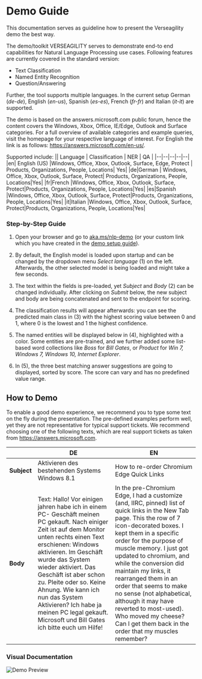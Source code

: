# Demo Guide
This documentation serves as guideline how to present the Verseagility demo the best way.



The demo/toolkit VERSEAGILITY serves to demonstrate end-to end capabilities for Natural Language Processing use cases. Following features are currently covered in the standard version:
- Text Classification
- Named Entity Recognition
- Question/Answering

Further, the tool supports multiple languages. In the current setup German (_de-de_), English (_en-us_), Spanish (_es-es_), French (_fr-fr_) and Italian (_it-it_) are supported.

The demo is based on the answers.microsoft.com public forum, hence the content covers the Windows, Xbox, Office, IE/Edge, Outlook and Surface categories. For a full overview of available categories and example queries, visit the homepage for your respective language of interest. For English the link is as follows: https://answers.microsoft.com/en-us/.

Supported include:
|| Language | Classification | NER | QA |
|--|--|--|--|--|
|en| English (US) |Windows, Office, Xbox, Outlook, Surface, Edge, Protect | Products, Organizations, People, Locations| Yes|
|de|German | Windows, Office, Xbox, Outlook, Surface, Protect| Products, Organizations, People, Locations|Yes|
|fr|French |Windows, Office, Xbox, Outlook, Surface, Protect|Products, Organizations, People, Locations|Yes|
|es|Spanish |Windows, Office, Xbox, Outlook, Surface, Protect|Products, Organizations, People, Locations|Yes|
|it|Italian |Windows, Office, Xbox, Outlook, Surface, Protect|Products, Organizations, People, Locations|Yes|

### Step-by-Step Guide
1. Open your browser and go to [aka.ms/nlp-demo](https://verseagility.azurewebsites.net/) (or your custom link which you have created in the [demo setup guide](Demo-Setup-Guide.md)).

2. By default, the English model is loaded upon startup and can be changed by the dropdown menu _Select language_ (1) on the left. Afterwards, the other selected model is being loaded and might take a few seconds.

3. The text within the fields is pre-loaded, yet _Subject_ and _Body_ (2) can be changed individually. After clicking on _Submit_ below, the new subject and body are being concatenated and sent to the endpoint for scoring.

4. The classification results will appear afterwards: you can see the predicted main class in (3) with the highest scoring value between 0 and 1, where 0 is the lowest and 1 the highest confidence.

5. The named entities will be displayed below in (4), highlighted with a color. Some entities are pre-trained, and we further added some list-based word collections like _Boss_ for _Bill Gates_, or _Product_ for _Win 7, Windows 7, Windows 10, Internet Explorer_.

6. In (5), the three best matching answer suggestions are going to displayed, sorted by score. The score can vary and has no predefined value range.

## How to Demo
To enable a good demo experience, we recommend you to type some text on the fly during the presentation. The pre-defined examples perform well, yet they are not representative for typical support tickets. We recommend choosing one of the following texts, which are real support tickets as taken from https://answers.microsoft.com.

|         | DE           | EN |
| ------------- |-------------|-----|
| __Subject__  | Aktivieren des bestehenden Systems Windows 8.1 | How to re-order Chromium Edge Quick Links |
| __Body__     | Text: Hallo! Vor einigen jahren habe ich in einem PC- Geschäft meinen PC gekauft. Nach einiger Zeit ist auf dem Monitor unten rechts einen Text erschienen: Windows aktivieren. Im Geschäft wurde das System wieder aktiviert. Das Geschäft ist aber schon zu. Pleite oder so. Keine Ahnung. Wie kann ich nun das System Aktivieren? Ich habe ja meinen PC legal gekauft. Microsoft und Bill Gates ich bitte euch um Hilfe!      | In the pre-Chromium Edge, I had a customize (and, IIRC, pinned) list of quick links in the New Tab page. This the row of 7 icon-decorated boxes. I kept them in a specific order for the purpose of muscle memory. I just got updated to chromium, and while the conversion did maintain my links, it rearranged them in an order that seems to make no sense (not alphabetical, although it may have reverted to most-used). Who moved my cheese? Can I get them back in the order that my muscles remember?  |

### Visual Documentation
![Demo Preview](../.attachments/demo-preview.PNG)
